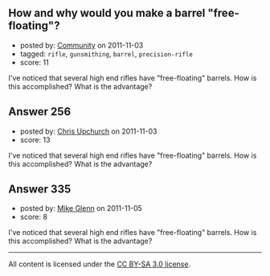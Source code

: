 ## How and why would you make a barrel "free-floating"?

- posted by: [Community](https://stackexchange.com/users/-1/-1-community) on 2011-11-03
- tagged: `rifle`, `gunsmithing`, `barrel`, `precision-rifle`
- score: 11

I've noticed that several high end rifles have "free-floating" barrels. How is this accomplished? What is the advantage?


## Answer 256

- posted by: [Chris Upchurch](https://stackexchange.com/users/-1/79-chris-upchurch) on 2011-11-03
- score: 13

I've noticed that several high end rifles have "free-floating" barrels. How is this accomplished? What is the advantage?


## Answer 335

- posted by: [Mike Glenn](https://stackexchange.com/users/-1/54-mike-glenn) on 2011-11-05
- score: 8

I've noticed that several high end rifles have "free-floating" barrels. How is this accomplished? What is the advantage?



---

All content is licensed under the [CC BY-SA 3.0 license](https://creativecommons.org/licenses/by-sa/3.0/).
